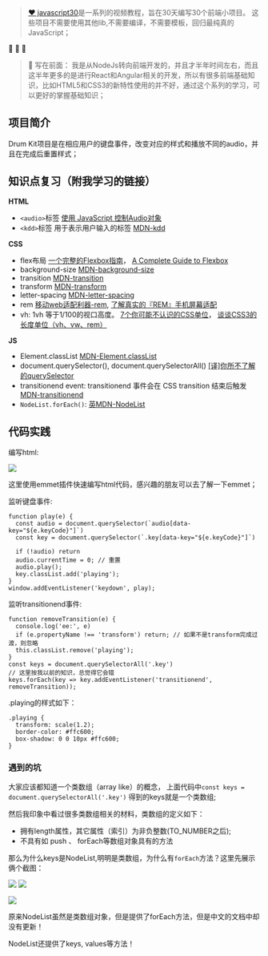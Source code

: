 > [❤️ javascript30](https://javascript30.com/)是一系列的视频教程，旨在30天编写30个前端小项目。 这些项目不需要使用其他lib,不需要编译，不需要模板，回归最纯真的JavaScript；

🐶   🐶    🐶

> 🐚 写在前面： 我是从NodeJs转向前端开发的，并且才半年时间左右，而且这半年更多的是进行React和Angular相关的开发，所以有很多前端基础知识，比如HTML5和CSS3的新特性使用的并不好，通过这个系列的学习，可以更好的掌握基础知识；

## 项目简介

Drum Kit项目是在相应用户的键盘事件，改变对应的样式和播放不同的audio，并且在完成后重置样式；

## 知识点复习（附我学习的链接）
**HTML**
 - `<audio>`标签  [使用 JavaScript 控制Audio对象](https://msdn.microsoft.com/zh-cn/library/gg589489.aspx)
 - `<kdd>`标签 用于表示用户输入的标签 [MDN-kdd](https://developer.mozilla.org/zh-CN/docs/Web/HTML/Element/kbd)
 
**CSS**
- flex布局 [一个完整的Flexbox指南](http://www.w3cplus.com/css3/a-guide-to-flexbox-new.html)， [A Complete Guide to Flexbox](https://css-tricks.com/snippets/css/a-guide-to-flexbox/)
- background-size [MDN-background-size](https://developer.mozilla.org/zh-CN/docs/Web/CSS/background-size)
- transition [MDN-transition](https://developer.mozilla.org/zh-CN/docs/Web/CSS/transition)
- transform [MDN-transform](https://developer.mozilla.org/zh-CN/docs/Web/CSS/transform)
- letter-spacing [MDN-letter-spacing](https://developer.mozilla.org/zh-CN/docs/Web/CSS/letter-spacing)
- rem [移动web适配利器-rem](http://www.alloyteam.com/2016/03/mobile-web-adaptation-tool-rem/), [了解真实的『REM』手机屏幕适配](https://github.com/hbxeagle/rem/blob/master/README.md)
- vh: 1vh 等于1/100的视口高度。 [7个你可能不认识的CSS单位](https://github.com/simaQ/cssfun/issues/1)， [谈谈CSS3的长度单位（vh、vw、rem）](http://ghmagical.com/article/page/id/XMzbRAPw6rba)

**JS**
- Element.classList [MDN-Element.classList](https://developer.mozilla.org/zh-CN/docs/Web/API/Element/classList)
- document.querySelector(), document.querySelectorAll() [[译]你所不了解的querySelector](http://blog.lxjwlt.com/front-end/2015/09/01/u-dont-know-queryselector.html)
- transitionend event: transitionend 事件会在 CSS transition 结束后触发  [MDN-transitionend](https://developer.mozilla.org/zh-CN/docs/Web/Events/transitionend)
- `NodeList.forEach()`:  [英MDN-NodeList](https://developer.mozilla.org/en-US/docs/Web/API/NodeList)

## 代码实践
编写html:

![](https://dn-mhke0kuv.qbox.me/6c102ebd0215788a14e1.gif)

这里使用emmet插件快速编写html代码，感兴趣的朋友可以去了解一下emmet；

监听键盘事件:
```
function play(e) {
  const audio = document.querySelector(`audio[data-key="${e.keyCode}"]`)
  const key = document.querySelector(`.key[data-key="${e.keyCode}"]`)
  
  if (!audio) return
  audio.currentTime = 0; // 重置
  audio.play();
  key.classList.add('playing');
}
window.addEventListener('keydown', play);
```
监听transitionend事件:

```
function removeTransition(e) {
  console.log('ee:', e)
  if (e.propertyName !== 'transform') return; // 如果不是transform完成过渡，则忽略
  this.classList.remove('playing');
}
const keys = document.querySelectorAll('.key')
// 这里按我以前的知识，总觉得它会错
keys.forEach(key => key.addEventListener('transitionend', removeTransition));

```

.playing的样式如下：
```
.playing {
  transform: scale(1.2);
  border-color: #ffc600;
  box-shadow: 0 0 10px #ffc600;
}
```

### 遇到的坑
大家应该都知道一个类数组（array like）的概念， 上面代码中`const keys = document.querySelectorAll('.key')` 得到的keys就是一个类数组;

然后我印象中看过很多类数组相关的材料，类数组的定义如下：
- 拥有length属性，其它属性（索引）为非负整数(TO_NUMBER之后);
- 不具有如 push 、 forEach等数组对象具有的方法

那么为什么keys是NodeList,明明是类数组，为什么有`forEach`方法？这里先展示俩个截图：

![](https://dn-mhke0kuv.qbox.me/c426556b91712475a8ec.png)
![](https://dn-mhke0kuv.qbox.me/e62cad7b3519edbe4cd3.png)

![](https://dn-mhke0kuv.qbox.me/3f9536b14298381f0959)


原来NodeList虽然是类数组对象，但是提供了forEach方法，但是中文的文档中却没有更新！

NodeList还提供了keys, values等方法！
